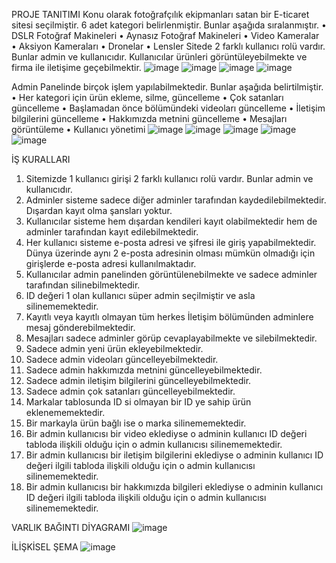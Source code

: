 PROJE TANITIMI
Konu olarak fotoğrafçılık ekipmanları satan bir E-ticaret sitesi seçilmiştir.
6 adet kategori belirlenmiştir. Bunlar aşağıda sıralanmıştır.
•	DSLR Fotoğraf Makineleri
•	Aynasız Fotoğraf Makineleri 
•	Video Kameralar 
•	Aksiyon Kameraları 
•	Dronelar 
•	Lensler
Sitede 2 farklı kullanıcı rolü vardır. Bunlar admin ve kullanıcıdır.
Kullanıcılar ürünleri görüntüleyebilmekte ve firma ile iletişime geçebilmektir.
![image](https://github.com/omerfarukgunduz/fotomarket/assets/97338737/0b708bbf-f6d0-441f-b9ef-ac80d182c1f6)
![image](https://github.com/omerfarukgunduz/fotomarket/assets/97338737/112bc87a-58ab-4cee-bb9e-8a8520257382)
![image](https://github.com/omerfarukgunduz/fotomarket/assets/97338737/008e75e5-5835-40d2-b380-c73529e2675a)
![image](https://github.com/omerfarukgunduz/fotomarket/assets/97338737/06b6b019-cf61-4b41-b84f-c592afd16caa)

Admin Panelinde birçok işlem yapılabilmektedir. Bunlar aşağıda belirtilmiştir.
•	Her kategori için ürün ekleme, silme, güncelleme 
•	Çok satanları güncelleme 
•	Başlamadan önce bölümündeki videoları güncelleme
•	İletişim bilgilerini güncelleme
•	Hakkımızda metnini güncelleme
•	Mesajları görüntüleme
•	Kullanıcı yönetimi 
![image](https://github.com/omerfarukgunduz/fotomarket/assets/97338737/13a33831-8f29-4f6f-9422-b92c24929d17)
![image](https://github.com/omerfarukgunduz/fotomarket/assets/97338737/b195d21a-199e-4852-a65e-9adf72c257e2)
![image](https://github.com/omerfarukgunduz/fotomarket/assets/97338737/0d0e8231-2244-4115-bf3a-944ef582f87b)
![image](https://github.com/omerfarukgunduz/fotomarket/assets/97338737/9549d7ea-e6a9-42cd-a271-8b952cf7e15c)
![image](https://github.com/omerfarukgunduz/fotomarket/assets/97338737/ac970f85-7b1a-45dd-af8a-a6a34d8c0a88)

İŞ KURALLARI

1) Sitemizde 1 kullanıcı girişi 2 farklı kullanıcı rolü vardır. Bunlar admin ve kullanıcıdır.
2) Adminler sisteme sadece diğer adminler tarafından kaydedilebilmektedir. Dışardan kayıt olma şansları yoktur.
3) Kullanıcılar sisteme hem dışardan kendileri kayıt olabilmektedir hem de adminler tarafından kayıt edilebilmektedir.
4) Her kullanıcı sisteme e-posta adresi ve şifresi ile giriş yapabilmektedir. Dünya üzerinde aynı 2 e-posta adresinin olması mümkün olmadığı için girişlerde e-posta adresi kullanılmaktadır.
5) Kullanıcılar admin panelinden görüntülenebilmekte ve sadece adminler tarafından silinebilmektedir.
6) ID değeri 1 olan kullanıcı süper admin seçilmiştir ve asla silinememektedir.
7) Kayıtlı veya kayıtlı olmayan tüm herkes İletişim bölümünden adminlere mesaj gönderebilmektedir.
8) Mesajları sadece adminler görüp cevaplayabilmekte ve silebilmektedir.
9) Sadece admin yeni ürün ekleyebilmektedir.
10) Sadece admin videoları güncelleyebilmektedir.
11) Sadece admin hakkımızda metnini güncelleyebilmektedir.
12) Sadece admin iletişim bilgilerini güncelleyebilmektedir.
13) Sadece admin çok satanları güncelleyebilmektedir.
14) Markalar tablosunda ID si olmayan bir ID ye sahip ürün eklenememektedir.
15) Bir markayla ürün bağlı ise o marka silinememektedir.
16) Bir admin kullanıcısı bir video eklediyse o adminin kullanıcı ID değeri tabloda ilişkili olduğu için o admin kullanıcısı silinememektedir.
17) Bir admin kullanıcısı bir iletişim bilgilerini eklediyse o adminin kullanıcı ID değeri ilgili tabloda ilişkili olduğu için o admin kullanıcısı silinememektedir.
18) Bir admin kullanıcısı bir hakkımızda bilgileri eklediyse o adminin kullanıcı ID değeri ilgili tabloda ilişkili olduğu için o admin kullanıcısı silinememektedir.


VARLIK BAĞINTI DİYAGRAMI
 ![image](https://github.com/omerfarukgunduz/fotomarket/assets/97338737/4972077b-fd0c-45f5-91d3-f7518a37fc64)

İLİŞKİSEL ŞEMA
![image](https://github.com/omerfarukgunduz/fotomarket/assets/97338737/0ce3b391-d82b-44e5-a542-8ad16ba77880)

 


